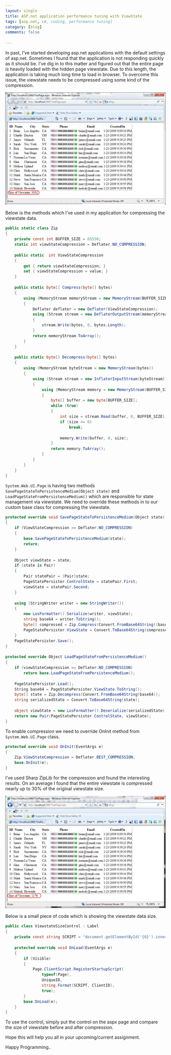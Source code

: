 ```yaml
---
layout: single
title: ASP.net application performance tuning with ViewState
tags: [asp.net, c#, coding, performance tuning]
category: [blog]
comments: false

---
```


In past, I’ve started developing asp.net applications with the default settings of asp.net. Sometimes I found that the application is not responding quickly as it should be. I’ve dig in to this matter and figured out that the entire page is heavily loaded with the hidden page viewstate. Due to this length, the application is taking much long time to load in browser. To overcome this issue, the viewstate needs to be compressed using some kind of the compression.


![ASP.net application viewstate size after compression](/siteassets/images/Viewstate1.png)


Below is the methods which I’ve used in my application for compressing the viewstate data.

```csharp
public static class Zip
{
    private const int BUFFER_SIZE = 65536;
    static int viewStateCompression = Deflater.NO_COMPRESSION;

    public static  int ViewStateCompression
    {
        get { return viewStateCompression; }
        set { viewStateCompression = value; }
    }

    public static byte[] Compress(byte[] bytes)
    {
        using (MemoryStream memoryStream = new MemoryStream(BUFFER_SIZE))
        {
            Deflater deflater = new Deflater(ViewStateCompression);
            using (Stream stream = new DeflaterOutputStream(memoryStream, deflater, BUFFER_SIZE))
            {
                stream.Write(bytes, 0, bytes.Length);
            }
            return memoryStream.ToArray();
        }
    }

    public static byte[] Decompress(byte[] bytes)
    {
        using (MemoryStream byteStream = new MemoryStream(bytes))
        {
            using (Stream stream = new InflaterInputStream(byteStream))
            {
                using (MemoryStream memory = new MemoryStream(BUFFER_SIZE))
                {
                    byte[] buffer = new byte[BUFFER_SIZE];
                    while (true)
                    {
                        int size = stream.Read(buffer, 0, BUFFER_SIZE);
                        if (size <= 0)
                            break;

                        memory.Write(buffer, 0, size);
                    }
                    return memory.ToArray();
                }
            }
        }
    }
}
```

`System.Web.UI.Page`  is having two methods `SavePageStateToPersistenceMedium(Object state)`  and `LoadPageStateFromPersistenceMedium()`  which are responsible for state management via viewstate. We need to override these methods in to our custom base class for compressing the viewstate.



```csharp
protected override void SavePageStateToPersistenceMedium(Object state)
{
    if (ViewStateCompression == Deflater.NO_COMPRESSION)
    {
        base.SavePageStateToPersistenceMedium(state);
        return;
    }

    Object viewState = state;
    if (state is Pair)
    {
        Pair statePair = (Pair)state;
        PageStatePersister.ControlState = statePair.First;
        viewState = statePair.Second;
    }

    using (StringWriter writer = new StringWriter())
    {
        new LosFormatter().Serialize(writer, viewState);
        string base64 = writer.ToString();
        byte[] compressed = Zip.Compress(Convert.FromBase64String((base64)));
        PageStatePersister.ViewState = Convert.ToBase64String(compressed);
    }
    PageStatePersister.Save();
}

protected override Object LoadPageStateFromPersistenceMedium()
{
    if (viewStateCompression == Deflater.NO_COMPRESSION)
        return base.LoadPageStateFromPersistenceMedium();

    PageStatePersister.Load();
    String base64 = PageStatePersister.ViewState.ToString();
    byte[] state = Zip.Decompress(Convert.FromBase64String(base64));
    string serializedState = Convert.ToBase64String(state);

    object viewState = new LosFormatter().Deserialize(serializedState);
    return new Pair(PageStatePersister.ControlState, viewState);
}
```


To enable compression we need to override OnInit method from `System.Web.UI.Page` class.

```csharp
protected override void OnInit(EventArgs e)
{
    Zip.ViewStateCompression = Deflater.BEST_COMPRESSION;
    base.OnInit(e);
}
```


I’ve used Sharp ZipLib for the compression and found the interesting results. On an average I found that the entire viewstate is compressed nearly up to 30% of the original viewstate size.


![ASP.net application viewstate size after compression](/siteassets/images/viewstate2.png)

Below is a small piece of code which is showing the viewstate data size.


```csharp
public class ViewstateSizeControl : Label
{
    private const string SCRIPT = "document.getElementById('{0}').innerText = 'Size of Viewstate: ' + document.getElementById('__VIEWSTATE').value.length;";

    protected override void OnLoad(EventArgs e)
    {
        if (Visible)
        {
            Page.ClientScript.RegisterStartupScript(
                typeof(Page),
                UniqueID,
                string.Format(SCRIPT, ClientID),
                true);
        }
        base.OnLoad(e);
    }
}
```


To use the control, simply put the control on the aspx page and compare the size of viewstate before and after compression.

Hope this will help you all in your upcoming/current assignment.

Happy Programming..
